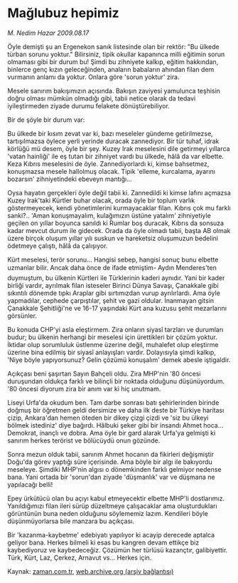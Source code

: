 # Mağlubuz hepimiz

*M. Nedim Hazar 2009.08.17*

<tr><td class="metin" colspan="2" style="padding-top: 20px; padding-left: 5px; padding-right: 10px;">Öyle demişti şu an Ergenekon sanık listesinde olan bir rektör: "Bu ülkede türban sorunu yoktur." Bilirsiniz, tipik okullar kapanınca milli eğitimin sorun olmaması gibi bir durum bu! Şimdi bu zihniyete kalkıp, eğitim hakkından, binlerce genç kızın geleceğinden, anaların babaların ahından filan dem vurmanın anlamı da yoktur. Onlara göre 'sorun yoktur' zira.</td></tr><tr><td class="metin" colspan="2" style="padding-top: 20px; padding-left: 5px; padding-right: 10px;"><p>Mesele sanırım bakışımızın açısında. Bakışın zaviyesi yamulunca teşhisin doğru olması mümkün olmadığı gibi, tabii netice olarak da tedavi iyileştirmeden ziyade durumu felakete dönüştürebiliyor.
<p>Bir de şöyle bir durum var:
<p>Bu ülkede bir kısım zevat var ki, bazı meseleler gündeme getirilmezse, tartışılmazsa öylece yerli yerinde duracak zannediyor. Bir tür tuhaf, idrak körlüğü mü desem, öyle bir şey. Kuzey Irak meselesini dile getirmeyi yıllarca 'vatan hainliği' ile eş tutan bir zihniyet vardı bu ülkede, hâlâ da var elbette. Keza Kıbrıs meselesini de öyle. Zannediyorlardı ki, kimse bahsetmez, konuşmazsa mesele hallolmuş olacak. Tipik 'elleme, kurcalama, ayarını bozarsın' zihniyetindeki ebeveyn mantığı...
<p>Oysa hayatın gerçekleri öyle değil tabii ki. Zannedildi ki kimse lafını açmazsa Kuzey Irak'taki Kürtler buhar olacak, orada öyle bir toplum varlık göstermeyecek, kendi yönetimlerini kurmayacaklar filan. Kıbrıs çok mu farklı sanki?.. 'Aman konuşmayalım, kulağımızın üstüne yatalım' zihniyetiyle geçilen on yıllar boyunca sanıldı ki Rumlar boş duracak, Kıbrıs da sonsuza kadar mevcut durum ile gidecek. Orada da öyle olmadı tabii, başta AB olmak üzere birçok oluşum yıllar yılı suskun ve hareketsiz oluşumuzun bedelini ödetmeye çalıştı, hâlâ da çalışıyor.
<p>Kürt meselesi, terör sorunu... Hangisi sebep, hangisi sonuç bunu elbette uzmanlar bilir. Ancak daha önce de ifade etmiştim- Aydın Menderes'ten duymuştum, bu ülkenin Kürtleri ile Türklerinin kaderi aynıdır. Yani bir kader birliği vardır, ayrılmak filan isteseler Birinci Dünya Savaşı, Çanakkale gibi sıkıntılı dönemde tıpkı Araplar gibi sırtımızdan vurup ayrılırlardı. Ama öyle yapmadılar, cephede çarpıştılar, şehit ve gazi oldular. İnanmayan gitsin Çanakkale Şehitliği'ne ve 16-17 yaşındaki Kürt ana kuzusu şehit mezarlarını görsünler.
<p>Bu konuda CHP'yi asla eleştirmem. Zira onların siyasî tarzları ve durumları budur; bu ülkenin herhangi bir meselesi için ürettikleri bir çözüm yoktur. İktidar olup sorumluluk üstlenme üzerine değil, muhalefet olup eleştirme üzerine bina edilmiş bir siyasî anlayışları vardır. Dolayısıyla şimdi kalkıp, 'Niye böyle yapıyorsunuz? Gelin çözümü konuşalım' demek abesle iştigaldir.
<p>Açıkçası beni şaşırtan Sayın Bahçeli oldu. Zira MHP'nin '80 öncesi duruşundan oldukça farklı ve bilinçli bir noktada olduğunu düşünüyordum. '80 öncesi diyorum zira bir anım var ki hiç unutmam.
<p>Liseyi Urfa'da okudum ben. Tam darbe sonrası batı şehirlerinden birinde doğmuş bir öğretmen geldi dersimize ve daha ilk deste bir Türkiye haritası çizip, Ankara'dan hemen öteden bir dikey çizgi çizdi ve 'siz bu ülkeyi bölmek istediniz' diye bağırdı. Hâlbuki şeker gibi bir insandı Ahmet hoca... Demokrat, inançlı ve dobra. Ama öyle bir gard alarak Urfa'ya gelmişti ki sanırım herkes terörist ve bölücüydü onun gözünde.
<p>Sonra mezun olduk tabii, sanırım Ahmet hocanın da fikirleri değişmiştir Doğu'da görev yaptığı süre içerisinde. Ama böyle bir algı ile bakıyordu meseleye. Şimdiki MHP'nin algısı o dönemkinden farklı gelmiyor nedense bana. Yani ortada bir 'sorun'dan ziyade 'düşmanlık' var ve düşmana ne yapılacağı belli!
<p>Epey ürkütücü olan bu açıyı kabul etmeyecektir elbette MHP'li dostlarımız. Yanıldığımızı filan ileri sürüp düzeltmeye çalışacaklar ama oluşturdukları görüntünün buna neden olduğunu söylememiz lazım. Kendileri böyle düşünmüyorlarsa bile manzara bu açıkçası.
<p>Bir 'kazanma-kaybetme' edebiyatı yapılıyor ki acayip derecede aptalca geliyor bana. Herkes bilmeli ki esas bu kangren devam ettikçe biz kaybediyoruz ve kaybedeceğiz. Çözümün her türlüsü kazançtır, galibiyettir. Türk, Kürt, Laz, Çerkez, Arnavut vs... Herkes için.<br/></p></p></p></p></p></p></p></p></p></p></p></td></tr>

Kaynak: [zaman.com.tr](http://zaman.com.tr/yazar.do?yazino=881256), [web.archive.org (arşiv bağlantısı)](http://web.archive.org/web/20090821160440/http://www.zaman.com.tr:80/yazar.do?yazino=881256)

